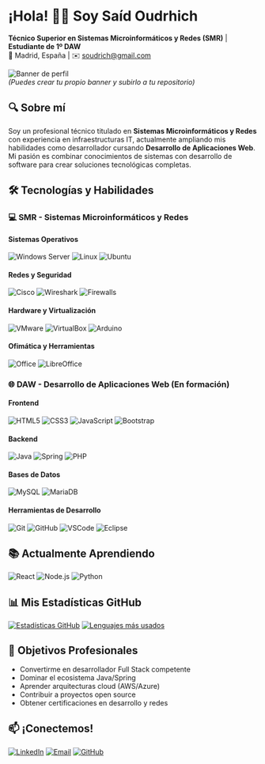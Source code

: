# ¡Hola! 👋🏽 Soy Saíd Oudrhich 

**Técnico Superior en Sistemas Microinformáticos y Redes (SMR)** | **Estudiante de 1º DAW**  
📍 Madrid, España | ✉️ [soudrich@gmail.com](mailto:soudrich@gmail.com)

![Banner de perfil](https://github.com/ssaiid14/ssaiid14/blob/main/assets/banner-daw.png?raw=true)  
*(Puedes crear tu propio banner y subirlo a tu repositorio)*

## 🔍 Sobre mí

Soy un profesional técnico titulado en **Sistemas Microinformáticos y Redes** con experiencia en infraestructuras IT, actualmente ampliando mis habilidades como desarrollador cursando **Desarrollo de Aplicaciones Web**. Mi pasión es combinar conocimientos de sistemas con desarrollo de software para crear soluciones tecnológicas completas.

## 🛠️ Tecnologías y Habilidades

### 💻 SMR - Sistemas Microinformáticos y Redes
#### Sistemas Operativos
![Windows Server](https://img.shields.io/badge/Windows_Server-0078D6?style=for-the-badge&logo=windows&logoColor=white)
![Linux](https://img.shields.io/badge/Linux-FCC624?style=for-the-badge&logo=linux&logoColor=black)
![Ubuntu](https://img.shields.io/badge/Ubuntu-E95420?style=for-the-badge&logo=ubuntu&logoColor=white)

#### Redes y Seguridad
![Cisco](https://img.shields.io/badge/Cisco-1BA0D7?style=for-the-badge&logo=cisco&logoColor=white)
![Wireshark](https://img.shields.io/badge/Wireshark-1679A7?style=for-the-badge&logo=wireshark&logoColor=white)
![Firewalls](https://img.shields.io/badge/Firewalls-FF7139?style=for-the-badge&logo=pfSense&logoColor=white)

#### Hardware y Virtualización
![VMware](https://img.shields.io/badge/VMware-607078?style=for-the-badge&logo=vmware&logoColor=white)
![VirtualBox](https://img.shields.io/badge/VirtualBox-183A61?style=for-the-badge&logo=virtualbox&logoColor=white)
![Arduino](https://img.shields.io/badge/Arduino-00979D?style=for-the-badge&logo=arduino&logoColor=white)

#### Ofimática y Herramientas
![Office](https://img.shields.io/badge/Microsoft_Office-D83B01?style=for-the-badge&logo=microsoft-office&logoColor=white)
![LibreOffice](https://img.shields.io/badge/LibreOffice-18A303?style=for-the-badge&logo=libreoffice&logoColor=white)

### 🌐 DAW - Desarrollo de Aplicaciones Web (En formación)
#### Frontend
![HTML5](https://img.shields.io/badge/HTML5-E34F26?style=for-the-badge&logo=html5&logoColor=white)
![CSS3](https://img.shields.io/badge/CSS3-1572B6?style=for-the-badge&logo=css3&logoColor=white)
![JavaScript](https://img.shields.io/badge/JavaScript-F7DF1E?style=for-the-badge&logo=javascript&logoColor=black)
![Bootstrap](https://img.shields.io/badge/Bootstrap-7952B3?style=for-the-badge&logo=bootstrap&logoColor=white)

#### Backend
![Java](https://img.shields.io/badge/Java-007396?style=for-the-badge&logo=java&logoColor=white)
![Spring](https://img.shields.io/badge/Spring-6DB33F?style=for-the-badge&logo=spring&logoColor=white)
![PHP](https://img.shields.io/badge/PHP-777BB4?style=for-the-badge&logo=php&logoColor=white)

#### Bases de Datos
![MySQL](https://img.shields.io/badge/MySQL-4479A1?style=for-the-badge&logo=mysql&logoColor=white)
![MariaDB](https://img.shields.io/badge/MariaDB-003545?style=for-the-badge&logo=mariadb&logoColor=white)

#### Herramientas de Desarrollo
![Git](https://img.shields.io/badge/Git-F05032?style=for-the-badge&logo=git&logoColor=white)
![GitHub](https://img.shields.io/badge/GitHub-181717?style=for-the-badge&logo=github&logoColor=white)
![VSCode](https://img.shields.io/badge/VS_Code-007ACC?style=for-the-badge&logo=visual-studio-code&logoColor=white)
![Eclipse](https://img.shields.io/badge/Eclipse-2C2255?style=for-the-badge&logo=eclipse&logoColor=white)

## 📚 Actualmente Aprendiendo
![React](https://img.shields.io/badge/React-61DAFB?style=for-the-badge&logo=react&logoColor=black)
![Node.js](https://img.shields.io/badge/Node.js-339933?style=for-the-badge&logo=node.js&logoColor=white)
![Python](https://img.shields.io/badge/Python-3776AB?style=for-the-badge&logo=python&logoColor=white)

## 📊 Mis Estadísticas GitHub
[![Estadísticas GitHub](https://github-readme-stats.vercel.app/api?username=ssaiid14&show_icons=true&theme=radical)](https://github.com/ssaiid14)
[![Lenguajes más usados](https://github-readme-stats.vercel.app/api/top-langs/?username=ssaiid14&layout=compact&theme=radical)](https://github.com/ssaiid14)

## 🎯 Objetivos Profesionales
- Convertirme en desarrollador Full Stack competente
- Dominar el ecosistema Java/Spring
- Aprender arquitecturas cloud (AWS/Azure)
- Contribuir a proyectos open source
- Obtener certificaciones en desarrollo y redes

## 📫 ¡Conectemos!
[![LinkedIn](https://img.shields.io/badge/LinkedIn-Saíd_Oudrhich-0077B5?style=for-the-badge&logo=linkedin&logoColor=white)](https://www.linkedin.com/in/said-oudrhich)
[![Email](https://img.shields.io/badge/Gmail-soudrich@gmail.com-D14836?style=for-the-badge&logo=gmail&logoColor=white)](mailto:soudrich@gmail.com)
[![GitHub](https://img.shields.io/badge/GitHub-ssaiid14-181717?style=for-the-badge&logo=github&logoColor=white)](https://github.com/ssaiid14)
